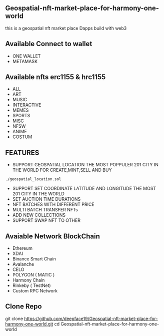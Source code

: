 ## Geospatial-nft-market-place-for-harmony-one-world
this is a geospatial nft market place Dapps build with web3

## Available Connect to wallet
- ONE WALLET
- METAMASK

## Available nfts erc1155 & hrc1155
- ALL
- ART
- MUSIC
- INTERACTIVE
- MEMES
- SPORTS
- MISC
- NFSW
- ANIME
- COSTUM

## FEATURES
- SUPPORT GEOSPATIAL LOCATION THE MOST POPPULER 201 CITY IN THE WORLD FOR CREATE,MINT,SELL AND BUY
``` 
./geospatial_location.sol
```
- SUPPORT SET COORDINATE LATITUDE AND LONGITUDE THE MOST 201 CITY IN THE WORLD
- SET AUCTION TIME DURATIONS
- NFT BATCHES WITH DIFFERENT PRICE
- MULTI BATCH TRANSFER NFTs
- ADD NEW COLLECTIONS
- SUPPORT SWAP NFT TO OTHER 

## Avaiable Network BlockChain
- Ethereum
- XDAI
- Binance Smart Chain
- Avalanche
- CELO
- POLYGON ( MATIC )
- Harmony Chain
- Rinkeby ( TestNet)
- Custom RPC Network

## Clone Repo
git clone https://github.com/deepface19/Geospatial-nft-market-place-for-harmony-one-world.git
cd Geospatial-nft-market-place-for-harmony-one-world
